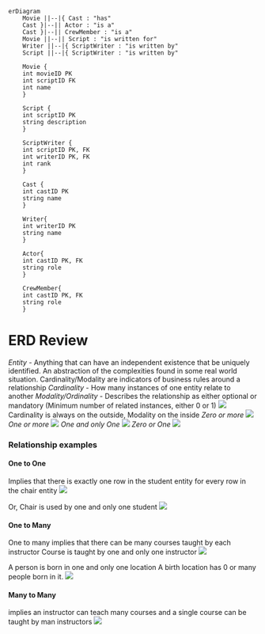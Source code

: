 ```mermaid
erDiagram
    Movie ||--|{ Cast : "has"
    Cast }|--|| Actor : "is a"
    Cast }|--|| CrewMember : "is a"
    Movie ||--|| Script : "is written for"
    Writer ||--|{ ScriptWriter : "is written by"
    Script ||--|{ ScriptWriter : "is written by"

    Movie {
    int movieID PK
    int scriptID FK
    int name
    }

    Script {
    int scriptID PK
    string description
    }

	ScriptWriter {
	int scriptID PK, FK
	int writerID PK, FK
    int rank
	}

    Cast {
    int castID PK
    string name
    }

    Writer{
    int writerID PK
    string name
    }

    Actor{
    int castID PK, FK
    string role
    }

    CrewMember{
    int castID PK, FK
    string role
    }
```

# ERD Review
*Entity* - Anything that can have an independent existence that be uniquely identified. An abstraction of the complexities found in some real world situation.
Cardinality/Modality are indicators of business rules around a relationship
*Cardinality* - How many instances of one entity relate to another
*Modality/Ordinality* - Describes the relationship as either optional or mandatory (Minimum number of related instances, either 0 or 1)
![](Pasted%20image%2020240910080748.png)
Cardinality is always on the outside, Modality on the inside
*Zero or more*
![](Pasted%20image%2020240910080915.png)
*One or more*
![](Pasted%20image%2020240910080935.png)
*One and only One*
![](Pasted%20image%2020240910080951.png)
*Zero or One*
![](Pasted%20image%2020240910081008.png)

### Relationship examples
#### One to One
Implies that there is exactly one row in the student entity for every row in the chair entity
![](Pasted%20image%2020240910081535.png)

Or, Chair is used by one and only one student
![](Pasted%20image%2020240910081624.png)

#### One to Many
One to many implies that there can be many courses taught by each instructor
Course is taught by one and only one instructor
![](Pasted%20image%2020240910081735.png)

A person is born in one and only one location
A birth location has 0 or many people born in it.
![](Pasted%20image%2020240910082051.png)

#### Many to Many
implies an instructor can teach many courses and a single course can be taught by man instructors
![](Pasted%20image%2020240910082301.png)
